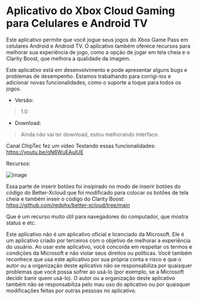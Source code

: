# Aplicativo do Xbox Cloud Gaming para Celulares e Android TV

Este aplicativo permite que você jogue seus jogos do Xbox Game Pass em celulares Android e Android TV. O aplicativo também oferece recursos para melhorar sua experiência de jogo, como a opção de jogar em tela cheia e o Clarity Boost, que melhora a qualidade da imagem.

Este aplicativo está em desenvolvimento e pode apresentar alguns bugs e problemas de desempenho. Estamos trabalhando para corrigi-los e adicionar novas funcionalidades, como o suporte a toque para todos os jogos.

- Versão:
> 1.0

- Download:
> Ainda não vai ter download, estou melhorando interface.


Canal ChipTec fez um vídeo Testando essas funcionalidades: https://youtu.be/oN6WuEAuIUE

Recursos:

![image](https://github.com/SPZAnonymous/Xcloud-Android-App/assets/74514945/9035a04b-b2fd-488a-9af6-62659a782d3e)

Essa parte de inserir botões foi insipirado no modo de inserir botões do código do Better-Xcloud que foi modificado para colocar os botões de tela cheia e também inseir o código do Clarity Boost:
https://github.com/redphx/better-xcloud/tree/main

Que é um recurso muito útil para navegadores do computador, que mostra status e etc.

Este aplicativo não é um aplicativo oficial e licenciado da Microsoft. 
Ele é um aplicativo criado por terceiros com o objetivo de melhorar a 
experiência do usuário. Ao usar este aplicativo, você concorda em respeitar os 
termos e condições da Microsoft e não violar seus direitos ou políticas. Você 
também reconhece que usa este aplicativo por sua própria conta e risco e que o 
autor ou a organização deste aplicativo não se responsabiliza por quaisquer 
problemas que você possa sofrer ao usá-lo (por exemplo, se a Microsoft decidir 
banir quem usá-lo). O autor ou a organização deste aplicativo também não se 
responsabiliza pelo mau uso do aplicativo ou por quaisquer modificações feitas 
por outras pessoas no aplicativo.
